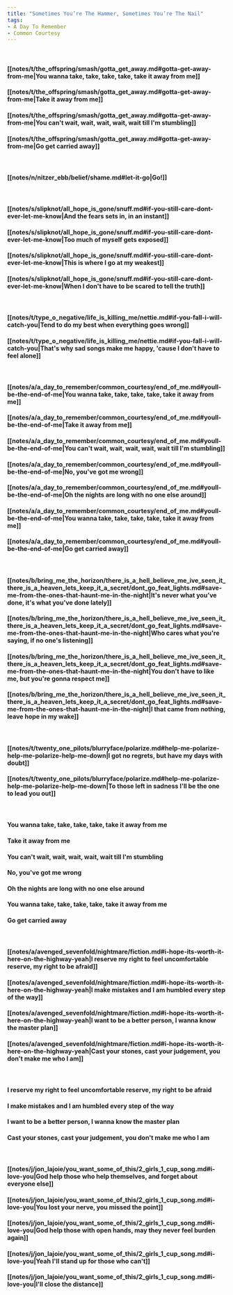 ```yaml
---
title: "Sometimes You’re The Hammer, Sometimes You’re The Nail"
tags:
- A Day To Remember
- Common Courtesy
---
```

&nbsp;
#### [[notes/t/the_offspring/smash/gotta_get_away.md#gotta-get-away-from-me|You wanna take, take, take, take, take it away from me]]
#### [[notes/t/the_offspring/smash/gotta_get_away.md#gotta-get-away-from-me|Take it away from me]]
#### [[notes/t/the_offspring/smash/gotta_get_away.md#gotta-get-away-from-me|You can't wait, wait, wait, wait, wait till I'm stumbling]]
#### [[notes/t/the_offspring/smash/gotta_get_away.md#gotta-get-away-from-me|Go get carried away]]
&nbsp;
#### [[notes/n/nitzer_ebb/belief/shame.md#let-it-go|Go!]]
&nbsp;
#### [[notes/s/slipknot/all_hope_is_gone/snuff.md#if-you-still-care-dont-ever-let-me-know|And the fears sets in, in an instant]]
#### [[notes/s/slipknot/all_hope_is_gone/snuff.md#if-you-still-care-dont-ever-let-me-know|Too much of myself gets exposed]]
#### [[notes/s/slipknot/all_hope_is_gone/snuff.md#if-you-still-care-dont-ever-let-me-know|This is where I go at my weakest]]
#### [[notes/s/slipknot/all_hope_is_gone/snuff.md#if-you-still-care-dont-ever-let-me-know|When I don't have to be scared to tell the truth]]
&nbsp;
#### [[notes/t/type_o_negative/life_is_killing_me/nettie.md#if-you-fall-i-will-catch-you|Tend to do my best when everything goes wrong]]
#### [[notes/t/type_o_negative/life_is_killing_me/nettie.md#if-you-fall-i-will-catch-you|That's why sad songs make me happy, 'cause I don't have to feel alone]]
&nbsp;
#### [[notes/a/a_day_to_remember/common_courtesy/end_of_me.md#youll-be-the-end-of-me|You wanna take, take, take, take, take it away from me]]
#### [[notes/a/a_day_to_remember/common_courtesy/end_of_me.md#youll-be-the-end-of-me|Take it away from me]]
#### [[notes/a/a_day_to_remember/common_courtesy/end_of_me.md#youll-be-the-end-of-me|You can't wait, wait, wait, wait, wait till I'm stumbling]]
#### [[notes/a/a_day_to_remember/common_courtesy/end_of_me.md#youll-be-the-end-of-me|No, you've got me wrong]]
#### [[notes/a/a_day_to_remember/common_courtesy/end_of_me.md#youll-be-the-end-of-me|Oh the nights are long with no one else around]]
#### [[notes/a/a_day_to_remember/common_courtesy/end_of_me.md#youll-be-the-end-of-me|You wanna take, take, take, take, take it away from me]]
#### [[notes/a/a_day_to_remember/common_courtesy/end_of_me.md#youll-be-the-end-of-me|Go get carried away]]
&nbsp;
#### [[notes/b/bring_me_the_horizon/there_is_a_hell_believe_me_ive_seen_it_there_is_a_heaven_lets_keep_it_a_secret/dont_go_feat_lights.md#save-me-from-the-ones-that-haunt-me-in-the-night|It's never what you've done, it's what you've done lately]]
#### [[notes/b/bring_me_the_horizon/there_is_a_hell_believe_me_ive_seen_it_there_is_a_heaven_lets_keep_it_a_secret/dont_go_feat_lights.md#save-me-from-the-ones-that-haunt-me-in-the-night|Who cares what you're saying, if no one's listening]]
#### [[notes/b/bring_me_the_horizon/there_is_a_hell_believe_me_ive_seen_it_there_is_a_heaven_lets_keep_it_a_secret/dont_go_feat_lights.md#save-me-from-the-ones-that-haunt-me-in-the-night|You don't have to like me, but you're gonna respect me]]
#### [[notes/b/bring_me_the_horizon/there_is_a_hell_believe_me_ive_seen_it_there_is_a_heaven_lets_keep_it_a_secret/dont_go_feat_lights.md#save-me-from-the-ones-that-haunt-me-in-the-night|I that came from nothing, leave hope in my wake]]
&nbsp;
#### [[notes/t/twenty_one_pilots/blurryface/polarize.md#help-me-polarize-help-me-polarize-help-me-down|I got no regrets, but have my days with doubt]]
#### [[notes/t/twenty_one_pilots/blurryface/polarize.md#help-me-polarize-help-me-polarize-help-me-down|To those left in sadness I'll be the one to lead you out]]
&nbsp;
#### You wanna take, take, take, take, take it away from me
#### Take it away from me
#### You can't wait, wait, wait, wait, wait till I'm stumbling
#### No, you've got me wrong
#### Oh the nights are long with no one else around
#### You wanna take, take, take, take, take it away from me
#### Go get carried away
&nbsp;
#### [[notes/a/avenged_sevenfold/nightmare/fiction.md#i-hope-its-worth-it-here-on-the-highway-yeah|I reserve my right to feel uncomfortable reserve, my right to be afraid]]
#### [[notes/a/avenged_sevenfold/nightmare/fiction.md#i-hope-its-worth-it-here-on-the-highway-yeah|I make mistakes and I am humbled every step of the way]]
#### [[notes/a/avenged_sevenfold/nightmare/fiction.md#i-hope-its-worth-it-here-on-the-highway-yeah|I want to be a better person, I wanna know the master plan]]
#### [[notes/a/avenged_sevenfold/nightmare/fiction.md#i-hope-its-worth-it-here-on-the-highway-yeah|Cast your stones, cast your judgement, you don't make me who I am]]
&nbsp;
#### I reserve my right to feel uncomfortable reserve, my right to be afraid
#### I make mistakes and I am humbled every step of the way
#### I want to be a better person, I wanna know the master plan
#### Cast your stones, cast your judgement, you don't make me who I am
&nbsp;
#### [[notes/j/jon_lajoie/you_want_some_of_this/2_girls_1_cup_song.md#i-love-you|God help those who help themselves, and forget about everyone else]]
#### [[notes/j/jon_lajoie/you_want_some_of_this/2_girls_1_cup_song.md#i-love-you|You lost your nerve, you missed the point]]
#### [[notes/j/jon_lajoie/you_want_some_of_this/2_girls_1_cup_song.md#i-love-you|God help those with open hands, may they never feel burden again]]
#### [[notes/j/jon_lajoie/you_want_some_of_this/2_girls_1_cup_song.md#i-love-you|Yeah I'll stand up for those who can't]]
#### [[notes/j/jon_lajoie/you_want_some_of_this/2_girls_1_cup_song.md#i-love-you|I'll close the distance]]
